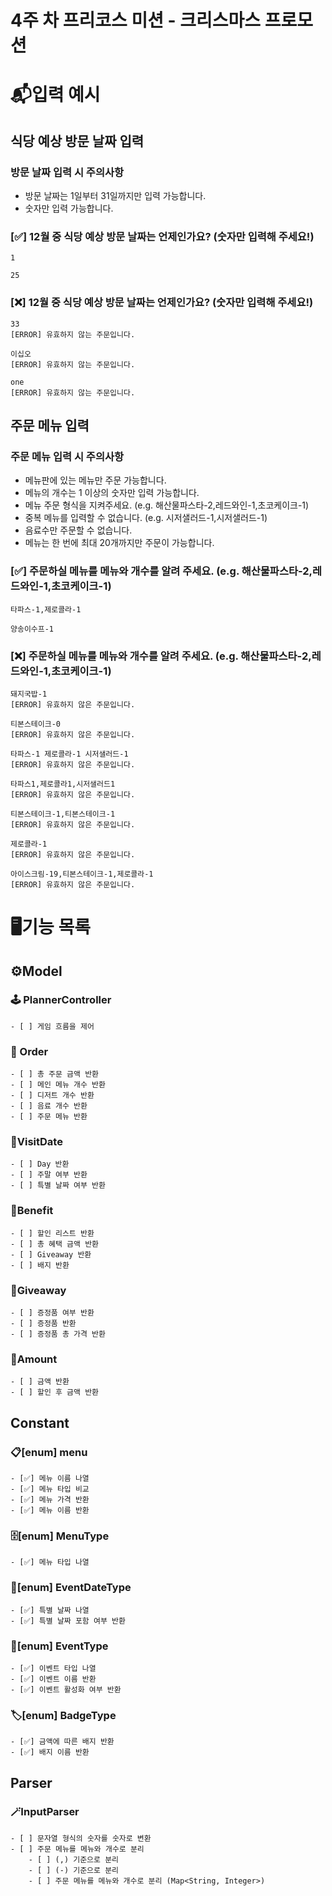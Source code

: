 # 4주 차 프리코스 미션 - 크리스마스 프로모션

# 📬입력 예시

## 식당 예상 방문 날짜 입력

### 방문 날짜 입력 시 주의사항

- 방문 날짜는 1일부터 31일까지만 입력 가능합니다.
- 숫자만 입력 가능합니다.

### [✅] 12월 중 식당 예상 방문 날짜는 언제인가요? (숫자만 입력해 주세요!)

```text
1
```

```text
25
```

### [❌] 12월 중 식당 예상 방문 날짜는 언제인가요? (숫자만 입력해 주세요!)

```text
33
[ERROR] 유효하지 않는 주문입니다.
```

```text
이십오
[ERROR] 유효하지 않는 주문입니다.
```

```text
one
[ERROR] 유효하지 않는 주문입니다.
```

## 주문 메뉴 입력

### 주문 메뉴 입력 시 주의사항

- 메뉴판에 있는 메뉴만 주문 가능합니다.
- 메뉴의 개수는 1 이상의 숫자만 입력 가능합니다.
- 메뉴 주문 형식을 지켜주세요. (e.g. 해산물파스타-2,레드와인-1,초코케이크-1)
- 중복 메뉴를 입력할 수 없습니다. (e.g. 시저샐러드-1,시저샐러드-1)
- 음료수만 주문할 수 없습니다.
- 메뉴는 한 번에 최대 20개까지만 주문이 가능합니다.

### [✅] 주문하실 메뉴를 메뉴와 개수를 알려 주세요. (e.g. 해산물파스타-2,레드와인-1,초코케이크-1)

```text
타파스-1,제로콜라-1
```

```text
양송이수프-1
```

### [❌] 주문하실 메뉴를 메뉴와 개수를 알려 주세요. (e.g. 해산물파스타-2,레드와인-1,초코케이크-1)

```text
돼지국밥-1
[ERROR] 유효하지 않은 주문입니다.
```

```text
티본스테이크-0
[ERROR] 유효하지 않은 주문입니다.
```

```text
타파스-1 제로콜라-1 시저샐러드-1
[ERROR] 유효하지 않은 주문입니다.

타파스1,제로콜라1,시저샐러드1
[ERROR] 유효하지 않은 주문입니다.
```

```text
티본스테이크-1,티본스테이크-1
[ERROR] 유효하지 않은 주문입니다.
```

```text
제로콜라-1
[ERROR] 유효하지 않은 주문입니다.
```

```text
아이스크림-19,티본스테이크-1,제로콜라-1
[ERROR] 유효하지 않은 주문입니다.
```

# 🖥️기능 목록

## ⚙️Model

### 🕹️ PlannerController

```text
- [ ] 게임 흐름을 제어
```

### 🧾 Order

```text
- [ ] 총 주문 금액 반환
- [ ] 메인 메뉴 개수 반환
- [ ] 디저트 개수 반환
- [ ] 음료 개수 반환
- [ ] 주문 메뉴 반환
```

### 📅VisitDate

```text
- [ ] Day 반환
- [ ] 주말 여부 반환
- [ ] 특별 날짜 여부 반환
```

### 🎉Benefit

```text
- [ ] 할인 리스트 반환
- [ ] 총 혜택 금액 반환
- [ ] Giveaway 반환
- [ ] 배지 반환
```

### 🎁Giveaway

```text
- [ ] 증정품 여부 반환
- [ ] 증정품 반환
- [ ] 증정품 총 가격 반환
```

### 💸Amount

```text
- [ ] 금액 반환
- [ ] 할인 후 금액 반환
```

## Constant

### 📋[enum] menu

```text
- [✅] 메뉴 이름 나열
- [✅] 메뉴 타입 비교
- [✅] 메뉴 가격 반환
- [✅] 메뉴 이름 반환
```

### 🗄️[enum] MenuType

```text
- [✅] 메뉴 타입 나열
```

### 📅[enum] EventDateType

```text
- [✅] 특별 날짜 나열
- [✅] 특별 날짜 포함 여부 반환
```

### 🎊[enum] EventType

```text
- [✅] 이벤트 타입 나열
- [✅] 이벤트 이름 반환
- [✅] 이벤트 활성화 여부 반환
```

### 🏷️[enum] BadgeType

```text
- [✅] 금액에 따른 배지 반환
- [✅] 배지 이름 반환
```

## Parser

### 🪄InputParser

```text
- [ ] 문자열 형식의 숫자를 숫자로 변환
- [ ] 주문 메뉴를 메뉴와 개수로 분리
    - [ ] (,) 기준으로 분리
    - [ ] (-) 기준으로 분리
    - [ ] 주문 메뉴를 메뉴와 개수로 분리 (Map<String, Integer>)
```
